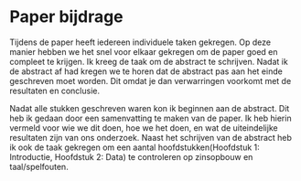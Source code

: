# Paper bijdrage

Tijdens de paper heeft iedereen individuele taken gekregen. Op deze manier hebben we het snel voor elkaar gekregen om de paper goed en compleet te krijgen. Ik kreeg de taak om de abstract te schrijven. Nadat ik de abstract af had kregen we te horen dat de abstract pas aan het einde geschreven moet worden. Dit omdat je dan verwarringen voorkomt met de resultaten en conclusie.

Nadat alle stukken geschreven waren kon ik beginnen aan de abstract. Dit heb ik gedaan door een samenvatting te maken van de paper. Ik heb hierin vermeld voor wie we dit doen, hoe we het doen, en wat de uiteindelijke resultaten zijn van ons onderzoek. Naast het schrijven van de abstract heb ik ook de taak gekregen om een aantal hoofdstukken(Hoofdstuk 1: Introductie, Hoofdstuk 2: Data) te controleren op zinsopbouw en taal/spelfouten.
